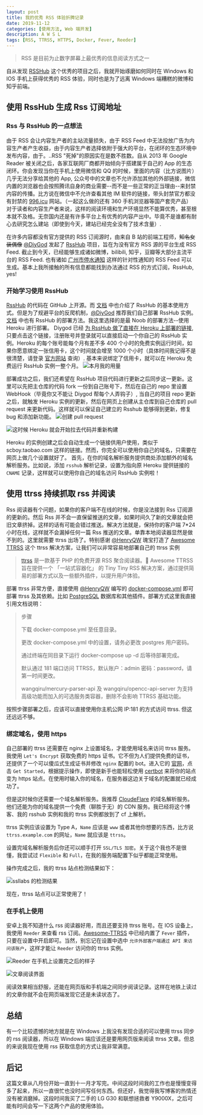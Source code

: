 ```yaml
---
layout: post
title: 我的优秀 RSS 体验折腾记录
date: 2019-11-12
categories: [使用方法, Web 端开发]
description: A W S L
tags: [RSS, TTRSS, HTTPS, Docker, Fever, Reeder]
---
```


> RSS 是目前为止数字屏幕上最优秀的信息阅读方式之一

自从发现 [RSSHub](https://docs.rsshub.app/) 这个优秀的项目之后，我就开始琢磨如何同时在 Windows 和 IOS 手机上获得优秀的 RSS 体验，同时也是为了远离 Windows 端糟糕的微博和知乎前端。
## 使用 RssHub 生成 Rss 订阅地址

### Rss 与 RssHub 的一点想法

由于 RSS 会让内容生产者的主站流量损失，由于 RSS Feed 中无法投放广告为内容生产者产生收益，由于内容生产者选择依附于强大的平台，在闭环的生态环境中发布内容，由于。..RSS "死掉"的原因实在是数不胜数。自从 2013 年 Google Reader 被关闭之后，各家互联网厂商都开始倾向于搭建属于自己的 App 的生态闭环。你会发现当你在手机上使用微信和 QQ 的时候，里面的内容（比方说图片）几乎无法分享给其他的 App, 公众号中的文章也不允许添加其他的外部链接，微信内置的浏览器也会按照腾讯自身的商业需要--而不是一些正常的正当理由--来封禁内容的传播。比方说在微信中不允许查看其他 IM 软件的链接，带头封禁官方都没有封禁的 [996.icu](https://996.icu/) 网站。（一起这么做的还有 360 手机浏览器等国产套壳产品） 对于读者和内容生产者来说，这样的阅读环境和生产环境显然不能算优秀，甚至根本就不及格。无奈国内还是有许多平台上有优秀的内容产出中。毕竟不是谁都有耐心去研究怎么建站（即使到今天，建站已经完全没有了技术含量）.

在许多内容都没有官方提供的 RSS 订阅源时，由来自 B 站的前端工程师，<del>知名女装偶像</del> [@DiyGod](https://diygod.me) 发起了 [RssHub](https://docs.rsshub.app/) 项目，旨在为没有官方 RSS 源的平台生成 RSS Feed. 截止到今天，已经能够生成诸如微博，bilibili, 知乎，豆瓣等大部分主流平台的 RSS Feed. 也有诸如 [广州市停水通知](https://rsshub.app/tingshuitz/guangzhou) 这样的针对性通知的 RSS Feed 可以生成。基本上我所接触的所有信息都能找到办法通过 RSS 的方式订阅，RssHub, yes!

### 开始学习使用 RssHub

[RssHub](https://github.com/DIYgod/RSSHub) 的代码在 GitHub 上开源。而 [文档](https://docs.rsshub.app/) 中也介绍了 RssHub 的基本使用方式。但是为了规避平台的反爬机制，[@DiyGod](https://diygod.me) 推荐我们自己部署 RssHub 实例。[文档](https://docs.rsshub.app/) 中也有 RssHub 的部署方法。我这里选择的是最 Noob 的部署方法--使用 Heroku 进行部署。
Diygod 已经 [为 RssHub 做了直接在 Heroku 上部署的链接](https://heroku.com/deploy?template=https%3A%2F%2Fgithub.com%2FDIYgod%2FRSSHub), 只要点击这个链接，注册账号并登录就可以直接启动一个你自己的 RssHub 实例。Heroku 的每个账号能每个月有差不多 400 个小时的免费实例运行时间，如果你愿意绑定一张信用卡，这个时间就会增至 1000 个小时（具体时间我记得不是很清楚，请登录 [官方网站](https://heroku.com) 查询）. 基本来说绑定了信用卡，就可以在 Heroku 免费运行 RssHub 实例一整个月。
![本月我的用量](/images/blog/2019-08-11-22-38-54.png)

部署成功之后，我们还希望在 RssHub 项目代码进行更新之后同步这一更新。这里可以先把主仓库的代码 fork 一份到自己账号下，然后在自己的 repo 里设置 WebHook（毕竟你又不能让 Diygod 帮每个人弄钩子）, 当自己的项目 repo 更新之后，就触发 Heroku 实例的更新，然后在网页上创建从主仓库到自己仓库的 pull request 来更新代码。这样就可以保证自己建立的 Rsshub 能够得到更新，修复 bug 和添加新功能。
![创建 pull request](/images/blog/2019-08-11-22-40-37.png)

![这时候 Heroku 就会开始拉去代码并重新构建](/images/blog/2019-08-11-22-42-47.png)

Heroku 的实例创建之后会自动生成一个链接供用户使用，类似于 scboy.taobao.com 这样的链接。然而，你完全可以使用你自己的域名，只需要在网页上做几个设置就好了。
首先，在你的域名解析服务提供商处添加额外的域名解析服务。比如说，添加 `rsshub` 解析记录，设置为指向原 Heroku 提供链接的 `CNAME` 记录，这样就可以使用你自己的域名访问 RssHub 实例啦！
## 使用 ttrss 持续抓取 rss 并阅读

Rss 阅读器有个问题，如果你的客户端不在线的时候，你是没法接到 Rss 订阅源的更新的。然后 Rss 并不会一直保留推送的文章，如果时间久了新的文章就会把旧文章挤掉。这样的话有可能会错过推送。解决方法就是，保持你的客户端 7*24 小时在线，这样就不会漏掉任何一篇 Rss 推送的文章。单靠本地阅读器显然是做不到的。这里就需要 ttrss 出场了。特别感谢 [@HenryQW](https://henry.wang/) 瑰宝打造了 [Awesome TTRSS](https://github.com/HenryQW/Awesome-TTRSS) 这个 ttrss 解决方案，让我们可以非常容易地部署自己的 ttrss 实例

> [ttrss](https://tt-rss.org/) 是一款基于 PHP 的免费开源 RSS 聚合阅读器。🐋 Awesome TTRSS 旨在提供一个 「一站式容器化」 的 Tiny Tiny RSS 解决方案，通过提供简易的部署方式以及一些额外插件，以提升用户体验。

部署 ttrss 非常方便，直接使用 [@HenryQW](https://henry.wang/) 编写的 [docker-compose.yml](https://github.com/HenryQW/Awesome-TTRSS/blob/master/docker-compose.yml) 即可部署 ttrss 及其依赖。比如 [PostgreSQL](https://hub.docker.com/r/sameersbn/postgresql) 数据库和其他插件。部署方式这里我直接引用文档说明：
> 步骤
>
> 下载 docker-compose.yml 至任意目录。
>
> 更改 docker-compose.yml 中的设置，请务必更改 postgres 用户密码。
>
> 通过终端在同目录下运行 docker-compose up -d 后等待部署完成。
>
> 默认通过 181 端口访问 TTRSS，默认账户：admin 密码：password，请第一时间更改。
>
> wangqiru/mercury-parser-api 及 wangqiru/opencc-api-server 为支持高级功能而加入的可选服务类容器，删除不会影响 TTRSS 基础功能。

按照步骤部署之后，应该可以直接使用你主机公网 IP:181 的方式访问 ttrss. 但这还远远不够。
### 绑定域名，使用 https

自己部署的 ttrss 还需要在 nginx 上设置域名，才能使用域名来访问 ttrss 服务。
我使用 `Let's Encrypt` 获取免费的 https 证书。它不但为人们提供免费的证书，还提供了一个可以傻瓜式生成证书并修改 `nginx` 配置的 bot。进入它的 [官网](https://letsencrypt.org/)，点击 `Get Started`，根据提示操作，即使是新手也能轻松使用 [certbot](https://certbot.eff.org/) 来将你的站点变为 https 站点。在使用时输入你的域名，在服务器这边关于域名的配置就已经成功了。

但是这时候你还需要一个域名解析服务。我推荐 [CloudeFlare](https://www.cloudflare.com/) 的域名解析服务。他们还能为你的域名提供一个免费（聊胜于无）的 CDN 服务。我已经将这个博客、我的 rsshub 实例和我的 ttrss 实例都放到了 cf 上解析。

ttrss 实例应该设置为 Type A，`Name` 应该是 `www` 或者其他你想要的东西，比方说 `ttrss.example.com` 的网址，`Name` 就应该是 `ttrss`。

设置完域名解析服务后你还可以顺手打开 `SSL/TLS 加密`。关于这个我也不是很懂，我尝试过 `Flexible` 和 `Full`，在我的服务端配置下似乎都能正常使用。

操作完成之后，我的 ttrss 站点检测结果如下：

![ssllabs 的检测结果](/images/blog/2019-08-11-19-41-44.png)

现在，ttrss 站点可以正常使用了！

### 在手机上使用

安卓上我不知道什么 rss 阅读器好用，而且还要支持 ttrss 账号。在 IOS 设备上，我使用 `Reeder` 来查看 rss 订阅。[Awesome-TTRSS](https://ttrss.henry.wang/) 中已经内置了 `Fever` 插件，只要在设置中开启即可。当然，别忘记在设置中选中 `允许外部客户端通过 API 来访问该账户`，这样才能让 `Reeder` 访问你的 ttrss 实例。

![Reeder 在手机上设置完之后的样子](/images/blog/2019-11-12-00-14-29.png)

![文章阅读界面](/images/blog/2019-11-12-00-16-46.png)

阅读效果相当舒服，还能在网页版和手机端之间同步阅读记录。这样在地铁上读过的文章你就不会在网页端发现它还是未读状态了。

## 总结

有一个比较遗憾的地方就是在 Windows 上我没有发现合适的可以使用 ttrss 同步的 rss 阅读器，所以在 Windows 端应该还是要用网页版来阅读 ttrss 文章。但总的来说我现在使用 rss 获取信息的方式让我非常满意。

## 后记

这篇文章从八月份开始一直到十一月才写完。中间这段时间我的工作也是慢慢变得多了起来，所以一直很忙也没时间写任何东西。但还好，我觉得我写博客的热情还没有被消磨掉。这段时间我买了二手的 LG G30 和联想拯救者 Y9000X，之后可能有时间会写一下这两个产品的使用体验。
